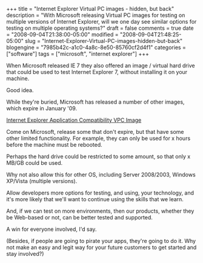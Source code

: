+++
title = "Internet Explorer Virtual PC images - hidden, but back"
description = "With Microsoft releasing Virtual PC images for testing on multiple versions of Internet Explorer, will we one day see similar options for testing on multiple operating systems?"
draft = false
comments = true
date = "2008-09-04T21:38:00-05:00"
modified = "2008-09-04T21:48:25-05:00"
slug = "Internet-Explorer-Virtual-PC-images-hidden-but-back"
blogengine = "7985b42c-a1c0-4a8c-8e50-85760cf2d4f1"
categories = ["software"]
tags = ["microsoft", "internet explorer"]
+++

<p>
When Microsoft released IE 7 they also offered an image / virtual hard drive that could be used to test Internet Explorer 7, without installing it on your machine.
</p>
<p>
Good idea.
</p>
<p>
While they&#39;re buried, Microsoft has released a number of&nbsp;other images, which expire in January &#39;09.
</p>
<p>
<a href="http://www.microsoft.com/downloads/details.aspx?FamilyID=21eabb90-958f-4b64-b5f1-73d0a413c8ef&amp;DisplayLang=en" target="_blank">Internet Explorer Application Compatibility VPC Image</a>
</p>
<p>
Come on Microsoft, release some that don&#39;t expire, but that have some other limited functionality. For example, they can only be used for x hours before the machine must be rebooted.
</p>
<p>
Perhaps the hard drive could be restricted to some amount, so that only x MB/GB could be used.
</p>
<p>
Why not also allow this for other OS, including Server 2008/2003, Windows XP/Vista (multiple versions).
</p>
<p>
Allow developers more options for testing, and using, your technology, and it&#39;s more likely that we&#39;ll want to continue using the skills that we learn.
</p>
<p>
And, if we can test on more environments, then our products, whether they be Web-based or not, can be better tested and supported.
</p>
<p>
A win for everyone involved, I&#39;d say.
</p>
<p>
(Besides, if people are going to pirate your apps, they&#39;re going to do it. Why not make an easy and legit way for your future customers to get started and stay involved?)
</p>

